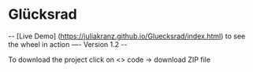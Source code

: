 # Glücksrad

-- [Live Demo] (https://juliakranz.github.io/Gluecksrad/index.html) to see the wheel in action —- Version 1.2 --

To download the project click on <> code -> download ZIP file 
